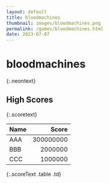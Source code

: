 ```yaml
---
layout: default
title: bloodmachines
thumbnail: images/bloodmachines.png
permalink: /games/bloodmachines.html
date: 2023-07-07
---
```


# bloodmachines 
{:.neontext}

## High Scores 
{:.scoretext}

| Name | Score | 
| :---- | ----: | 
| AAA | 300000000 | 
| BBB | 2000000 | 
| CCC | 1000000 | 
{:.scoreText .table .td}